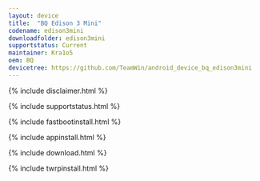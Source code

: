 ```yaml
---
layout: device
title:  "BQ Edison 3 Mini"
codename: edison3mini
downloadfolder: edison3mini
supportstatus: Current
maintainer: Kra1o5
oem: BQ
devicetree: https://github.com/TeamWin/android_device_bq_edison3mini
---
```


{% include disclaimer.html %}

{% include supportstatus.html %}

{% include fastbootinstall.html %}

{% include appinstall.html %}

{% include download.html %}

{% include twrpinstall.html %}
